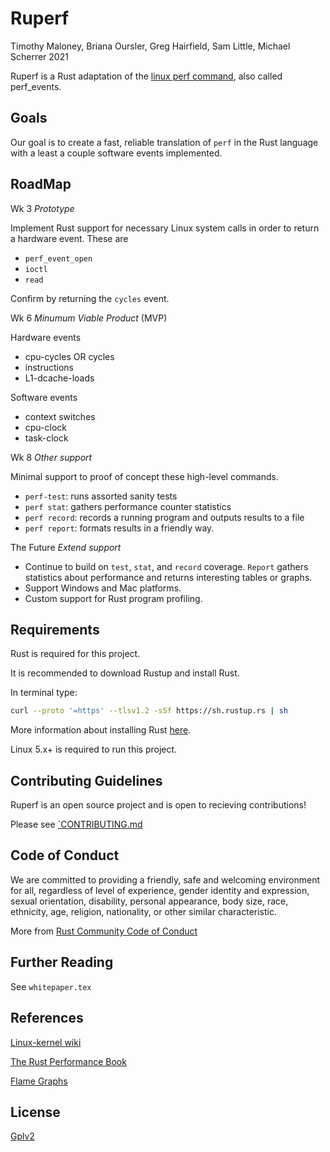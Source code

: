# Ruperf

Timothy Maloney, Briana Oursler, Greg Hairfield, Sam Little, Michael Scherrer 2021

Ruperf is a Rust adaptation of the [linux perf command][1], also called perf_events.

## Goals

Our goal is to create a fast, reliable translation of `perf` in the Rust language with a least a couple software events implemented.


## RoadMap

Wk 3
*Prototype*

Implement Rust support for necessary Linux system calls in order to return a hardware event. These are
- `perf_event_open`
- `ioctl`
- `read`

Confirm by returning the `cycles` event.

Wk 6
*Minumum Viable Product* (MVP)

Hardware events
- cpu-cycles OR cycles
- instructions 
- L1-dcache-loads

Software events
- context switches
- cpu-clock
- task-clock

Wk 8
*Other support*

Minimal support to proof of concept these high-level commands.
- `perf-test`: runs assorted sanity tests
- `perf stat`: gathers performance counter statistics
- `perf record`: records a running program and outputs results to a file
- `perf report`: formats results in a friendly way.

The Future
*Extend support*
- Continue to build on `test`, `stat`, and `record` coverage. `Report` gathers
  statistics about performance and returns interesting tables or graphs.
- Support Windows and Mac platforms.
- Custom support for Rust program profiling.


## Requirements

Rust is required for this project.

It is recommended to download Rustup and install Rust.

In terminal type:

```bash
curl --proto '=https' --tlsv1.2 -sSf https://sh.rustup.rs | sh
```

More information about installing Rust [here][3].

Linux 5.x+ is required to run this project.

## Contributing Guidelines

Ruperf is an open source project and is open to recieving contributions!

Please see [`CONTRIBUTING.md](https://github.com/HOMS-OSS/ruperf/blob/main/CONTRIBUTING.md)

## Code of Conduct

 We are committed to providing a friendly, safe and welcoming environment for all, regardless of level of experience, gender identity and expression, sexual orientation, disability, personal appearance, body size, race, ethnicity, age, religion, nationality, or other similar characteristic.

 More from [Rust Community Code of Conduct][4]

## Further Reading

See `whitepaper.tex`

## References

[Linux-kernel wiki][5]

[The Rust Performance Book][6]

[Flame Graphs][7]

## License
[Gplv2][2]








[1]:https://perf.wiki.kernel.org/index.php/Main_Page
[2]:https://choosealicense.com/licenses/gpl-2.0/
[3]:https://www.rust-lang.org/tools/install
[4]:https://www.rust-lang.org/policies/code-of-conduct
[5]:https://perf.wiki.kernel.org/index.php/Tutorial
[6]:https://nnethercote.github.io/perf-book/introduction.html
[7]:http://www.brendangregg.com/flamegraphs.html
